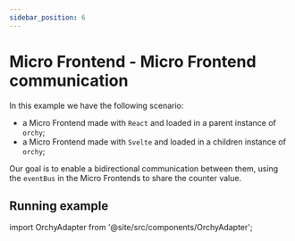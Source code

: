 ```yaml
---
sidebar_position: 6
---
```

# Micro Frontend - Micro Frontend communication

In this example we have the following scenario:

- a Micro Frontend made with `React` and loaded in a parent instance of `orchy`;
- a Micro Frontend made with `Svelte` and loaded in a children instance of `orchy`;

Our goal is to enable a bidirectional communication between them, using the `eventBus` in the Micro Frontends to share the counter value.

## Running example

import OrchyAdapter from '@site/src/components/OrchyAdapter';

<OrchyAdapter />